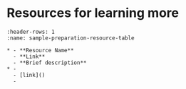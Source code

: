 # Resources for learning more

```{list-table}
:header-rows: 1
:name: sample-preparation-resource-table

* - **Resource Name**
  - **Link**
  - **Brief description**
* -  
  - [link]()
  - 

```